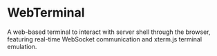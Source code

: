 # WebTerminal
A web-based terminal to interact with server shell through the browser, featuring real-time WebSocket communication and xterm.js terminal emulation.
